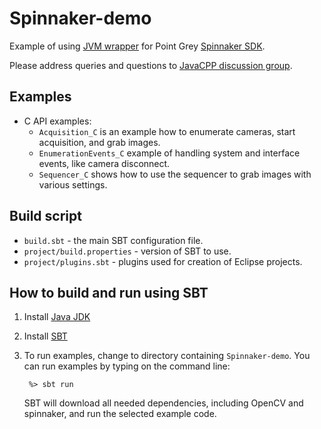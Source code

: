 Spinnaker-demo
================

Example of using [JVM wrapper](https://github.com/bytedeco/javacpp-presets/tree/master/flycapture) for 
Point Grey [Spinnaker SDK](https://www.ptgrey.com/spinnaker-sdk).

Please address queries and questions to [JavaCPP discussion group](http://groups.google.com/group/javacpp-project).


Examples
-------

* C API examples:
    * `Acquisition_C` is an example how to enumerate cameras, start acquisition, and grab images.
    * `EnumerationEvents_C` example of handling system and interface events, like camera disconnect. 
    * `Sequencer_C` shows how to use the sequencer to grab images with various settings.


Build script
------------

* `build.sbt` - the main SBT configuration file.
* `project/build.properties` - version of SBT to use.
* `project/plugins.sbt` - plugins used for creation of Eclipse projects.


How to build and run using SBT
------------------------------

1. Install [Java JDK](http://www.oracle.com/technetwork/java/javase/downloads/index.html)

2. Install [SBT](http://www.scala-sbt.org/)

3. To run examples, change to directory containing `Spinnaker-demo`. You can run examples by typing on the command line:
 
   ```
    %> sbt run
   ```
   
   SBT will download all needed dependencies, including OpenCV and spinnaker, and run the selected example code. 
